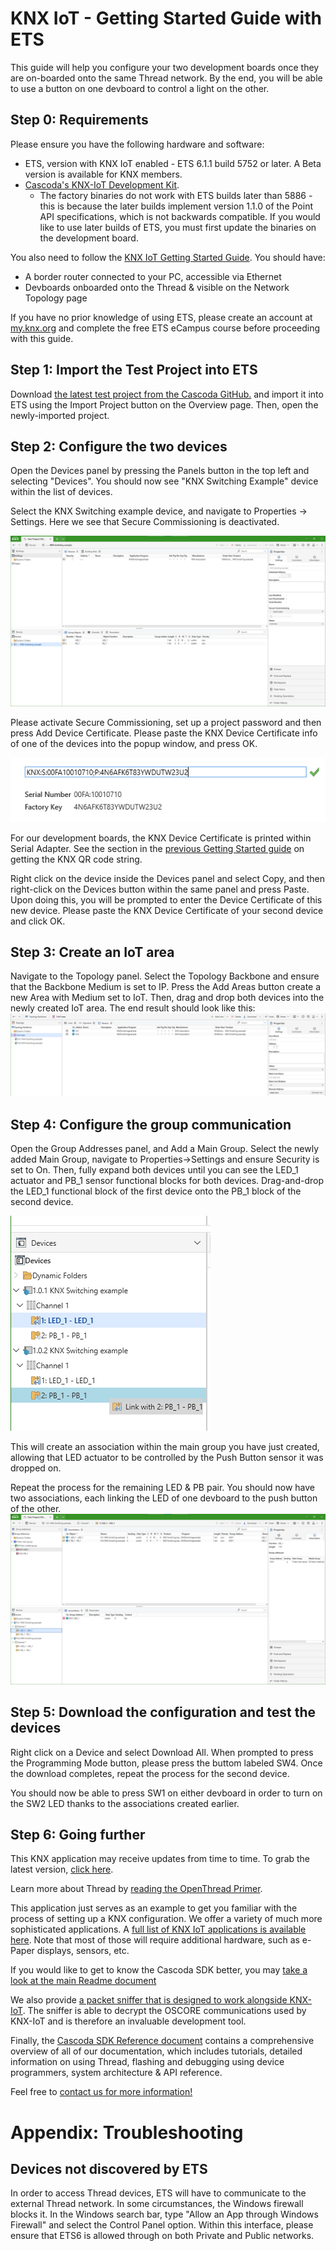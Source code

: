 # KNX IoT - Getting Started Guide with ETS

This guide will help you configure your two development boards once they are on-boarded onto the same Thread network. By the end, you will be able to use a button on one devboard to control a light on the other.

## Step 0: Requirements

Please ensure you have the following hardware and software:

- ETS, version with KNX IoT enabled - ETS 6.1.1 build 5752 or later. A Beta version is available for KNX members.
- [Cascoda's KNX-IoT Development Kit](https://www.cascoda.com/products/thread-development-kit/). 
    - The factory binaries do not work with ETS builds later than 5886 - this is because the later builds implement version 1.1.0 of the Point API specifications, which is not backwards compatible. If you would like to use later builds of ETS, you must first update the binaries on the development board.

You also need to follow the [KNX IoT Getting Started Guide](howto-knxiot-devkit.md). You should have:
- A border router connected to your PC, accessible via Ethernet
- Devboards onboarded onto the Thread & visible on the Network Topology page

If you have no prior knowledge of using ETS, please create an account at [my.knx.org](https://my.knx.org/en/index) and complete the free ETS eCampus course before proceeding with this guide.

## Step 1: Import the Test Project into ETS

Download [the latest test project from the Cascoda GitHub.](https://github.com/Cascoda/knx_iot_example/tree/main/EXAMPLE/MT) and import it into ETS using the Import Project button on the Overview page. Then, open the newly-imported project.

## Step 2: Configure the two devices

Open the Devices panel by pressing the Panels button in the top left and selecting "Devices". You should now see "KNX Switching Example" device within the list of devices.

Select the KNX Switching example device, and navigate to Properties -> Settings. Here we see that Secure Commissioning is deactivated.

![](imgs/unconfigured-switching-device.png)

Please activate Secure Commissioning, set up a project password and then press Add Device Certificate. Please paste the KNX Device Certificate info of one of the devices into the popup window, and press OK. 

![](imgs/qr-code-added.png)

For our development boards, the KNX Device Certificate is printed within Serial Adapter. See the section in the [previous Getting Started guide](howto-knxiot-devkit.md) on getting the KNX QR code string.

Right click on the device inside the Devices panel and select Copy, and then right-click on the Devices button within the same panel and press Paste. Upon doing this, you will be prompted to enter the Device Certificate of this new device. Please paste the KNX Device Certificate of your second device and click OK.

## Step 3: Create an IoT area

Navigate to the Topology panel. Select the Topology Backbone and ensure that the Backbone Medium is set to IP. Press the Add Areas button create a new Area with Medium set to IoT. Then, drag and drop both devices into the newly created IoT area. The end result should look like this:
![](imgs/finished-topology.png)

## Step 4: Configure the group communication

Open the Group Addresses panel, and Add a Main Group. Select the newly added Main Group, navigate to Properties->Settings and ensure Security is set to On. Then, fully expand both devices until you can see the LED_1 actuator and PB_1 sensor functional blocks for both devices. Drag-and-drop the LED_1 functional block of the first device onto the PB_1 block of the second device.

![](imgs/link-with.png)

This will create an association within the main group you have just created, allowing that LED actuator to be controlled by the Push Button sensor it was dropped on.

Repeat the process for the remaining LED & PB pair. You should now have two associations, each linking the LED of one devboard to the push button of the other.
![](imgs/associations.png)

## Step 5: Download the configuration and test the devices

Right click on a Device and select Download All. When prompted to press the Programming Mode button, please press the buttom labeled SW4. Once the download completes, repeat the process for the second device.

You should now be able to press SW1 on either devboard in order to turn on the SW2 LED thanks to the associations created earlier.

## Step 6: Going further

This KNX application may receive updates from time to time. To grab the latest version, [click here](https://github.com/Cascoda/knx_iot_example).

Learn more about Thread by [reading the OpenThread Primer](https://openthread.io/guides/thread-primer).

This application just serves as an example to get you familiar with the process of setting up a KNX configuration. We offer a variety of much more sophisticated applications. A [full list of KNX IoT applications is available here](https://github.com/Cascoda/cascoda-sdk/blob/master/docs/how-to/howto-knxiot.md). Note that most of those will require additional hardware, such as e-Paper displays, sensors, etc.

If you would like to get to know the Cascoda SDK better, you may [take a look at the main Readme document](https://github.com/Cascoda/cascoda-sdk/blob/master/README.md)

We also provide [a packet sniffer that is designed to work alongside KNX-IoT](https://www.cascoda.com/products/packet-sniffer/). The sniffer is able to decrypt the OSCORE communications used by KNX-IoT and is therefore an invaluable development tool.

Finally, the [Cascoda SDK Reference document](https://github.com/Cascoda/cascoda-sdk/blob/master/docs/reference/full-reference.md) contains a comprehensive overview of all of our documentation, which includes tutorials, detailed information on using Thread, flashing and debugging using device programmers, system architecture & API reference.

Feel free to [contact us for more information!](mailto:support@cascoda.com)

# Appendix: Troubleshooting

## Devices not discovered by ETS

In order to access Thread devices, ETS will have to communicate to the external Thread network. In some circumstances, the Windows firewall blocks it. In the Windows search bar, type "Allow an App through Windows Firewall" and select the Control Panel option. Within this interface, please ensure that ETS6 is allowed through on both Private and Public networks.
